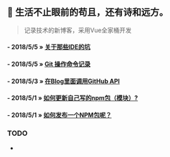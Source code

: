 ## :rocket: 生活不止眼前的苟且，还有诗和远方。

> 记录技术的新博客，采用Vue全家桶开发


#### - 2018/5/5 » [关于那些IDE的坑](https://github.com/LeachZhou/blog/issues/6)
#### - 2018/5/5 » [Git 操作命令记录](https://github.com/LeachZhou/blog/issues/5)
#### - 2018/5/3 » [在Blog里面调用GitHub API](https://github.com/LeachZhou/blog/issues/4)
#### - 2018/5/1 » [如何更新自己写的npm包（模块）?](https://github.com/LeachZhou/blog/issues/3)
#### - 2018/5/1 » [如何发布一个NPM包呢？](https://github.com/LeachZhou/blog/issues/2)

### TODO
-
